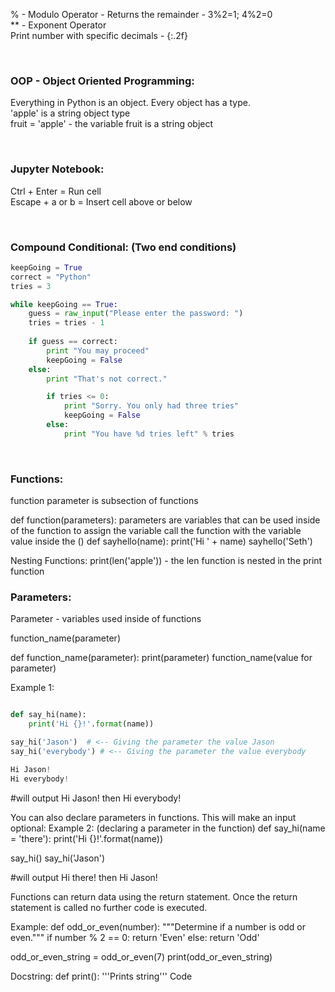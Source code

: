 % - Modulo Operator - Returns the remainder - 3%2=1; 4%2=0<br>
** - Exponent Operator<br>
Print number with specific decimals - {:.2f}

<br>

### OOP - Object Oriented Programming:
Everything in Python is an object. Every object has a type.<br>
'apple' is a string object type<br>
fruit = 'apple' - the variable fruit is a string object

<br>

### Jupyter Notebook:
Ctrl + Enter = Run cell<br>
Escape + a or b = Insert cell above or below

<br>

### Compound Conditional: (Two end conditions)
```python
keepGoing = True
correct = "Python"
tries = 3

while keepGoing == True:
    guess = raw_input("Please enter the password: ")
    tries = tries - 1
    
    if guess == correct:
        print "You may proceed"
        keepGoing = False
    else:
        print "That's not correct."

        if tries <= 0:
            print "Sorry. You only had three tries"
            keepGoing = False
        else:
            print "You have %d tries left" % tries
```

<br>

### Functions:
function
	parameter is subsection of functions

def function(parameters):
parameters are variables that can be used inside of the function
to assign the variable call the function with the variable value inside the ()
def sayhello(name):
	print('Hi ' + name)
sayhello('Seth')


Nesting Functions:
print(len('apple')) - the len function is nested in the print function


### Parameters:
Parameter - variables used inside of functions

function_name(parameter)

def function_name(parameter):
	print(parameter)
function_name(value for parameter)

Example 1:
```python

def say_hi(name):
	print('Hi {}!'.format(name))

say_hi('Jason')  # <-- Giving the parameter the value Jason
say_hi('everybody') # <-- Giving the parameter the value everybody
```
```python
Hi Jason!
Hi everybody!
```

#will output Hi Jason! then Hi everybody!

You can also declare parameters in functions. This will make an input optional:
Example 2: (declaring a parameter in the function)
def say_hi(name = 'there'):
	print('Hi {}!'.format(name))

say_hi()
say_hi('Jason')

#will output Hi there! then Hi Jason!

Functions can return data using the return statement.
Once the return statement is called no further code is executed.

Example:
def odd_or_even(number):
	"""Determine if a number is odd or even."""
	if number % 2 == 0:
		return 'Even'
	else:
		return 'Odd'

odd_or_even_string = odd_or_even(7)
print(odd_or_even_string)

Docstring:
def print():
	'''Prints string'''
	Code
